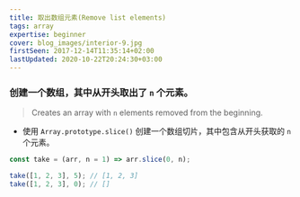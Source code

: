```yaml
---
title: 取出数组元素(Remove list elements)
tags: array
expertise: beginner
cover: blog_images/interior-9.jpg
firstSeen: 2017-12-14T11:35:14+02:00
lastUpdated: 2020-10-22T20:24:30+03:00
---
```


### 创建一个数组，其中从开头取出了 `n` 个元素。
> Creates an array with `n` elements removed from the beginning.

- 使用 `Array.prototype.slice()` 创建一个数组切片，其中包含从开头获取的 `n` 个元素。

```js
const take = (arr, n = 1) => arr.slice(0, n);
```

```js
take([1, 2, 3], 5); // [1, 2, 3]
take([1, 2, 3], 0); // []
```
